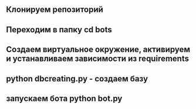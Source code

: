 ## Клонируем репозиторий

## Переходим в папку cd bots
## Создаем виртуальное окружение, активируем и устанавливаем зависимости из requirements
## python dbcreating.py - создаем базу 
## запускаем бота python bot.py
